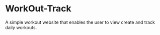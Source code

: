 # WorkOut-Track
A simple workout website that enables the user to view create and track daily workouts. 
